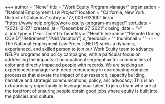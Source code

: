 +++
author = "None"
title = "Work Equity Program Manager"
organization = "National Employment Law Project"
location = "California, New York, District of Columbia"
salary = "$77,000-$93,100"
link = "https://www.nelp.org/job/work-equity-program-manager/"
sort_date = "2021-12-27"
created_at = "December 27, 2021"
closing_date = "-"
a_job_type = ["Full Time"]
b_benefits = ["Health Insurance","Remote During COVID","Retirement","Paid Vacation"]
c_feedback = ""
thumbnail = ""
+++
The National Employment Law Project (NELP) seeks a dynamic, experienced, and skilled person to join our Work Equity team to advance NELP’s programs and policy campaigns, with a particular focus on addressing the impacts of occupational segregation for communities of color and directly impacted people with records.  We are seeking an experienced manager with deep competency in coordinating complex processes that elevate the impact of our research, capacity building, narrative and strategic communications, policy, and advocacy. This is an extraordinary opportunity to leverage your talent to join a team who are at the forefront of ensuring people obtain good jobs where equity is built into the policies and culture.